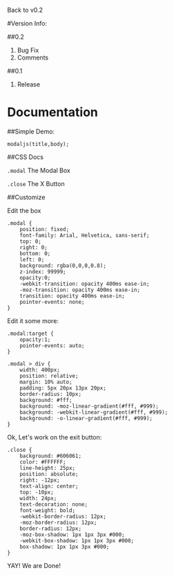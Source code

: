 Back to v0.2

#Version Info:

##0.2

1. Bug Fix
2. Comments

##0.1

1. Release

# Documentation

##Simple Demo:

```
modaljs(title,body);
```

##CSS Docs

```.modal``` The Modal Box

```.close``` The X Button

##Customize

Edit the box

```
.modal {
	position: fixed;
	font-family: Arial, Helvetica, sans-serif;
	top: 0;
	right: 0;
	bottom: 0;
	left: 0;
	background: rgba(0,0,0,0.8);
	z-index: 99999;
	opacity:0;
	-webkit-transition: opacity 400ms ease-in;
	-moz-transition: opacity 400ms ease-in;
	transition: opacity 400ms ease-in;
	pointer-events: none;
}
```

Edit it some more:

```
.modal:target {
	opacity:1;
	pointer-events: auto;
}

.modal > div {
	width: 400px;
	position: relative;
	margin: 10% auto;
	padding: 5px 20px 13px 20px;
	border-radius: 10px;
	background: #fff;
	background: -moz-linear-gradient(#fff, #999);
	background: -webkit-linear-gradient(#fff, #999);
	background: -o-linear-gradient(#fff, #999);
}
```

Ok, Let's work on the exit button:

```
.close {
	background: #606061;
	color: #FFFFFF;
	line-height: 25px;
	position: absolute;
	right: -12px;
	text-align: center;
	top: -10px;
	width: 24px;
	text-decoration: none;
	font-weight: bold;
	-webkit-border-radius: 12px;
	-moz-border-radius: 12px;
	border-radius: 12px;
	-moz-box-shadow: 1px 1px 3px #000;
	-webkit-box-shadow: 1px 1px 3px #000;
	box-shadow: 1px 1px 3px #000;
}

```

YAY! We are Done!
